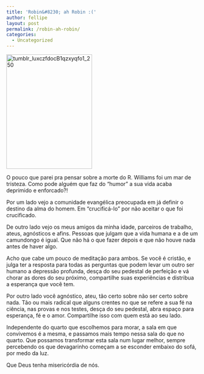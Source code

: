 ```yaml
---
title: 'Robin&#8230; ah Robin :('
author: fellipe
layout: post
permalink: /robin-ah-robin/
categories:
  - Uncategorized
---
```

[<img class="size-medium wp-image-242 aligncenter" alt="tumblr_luxczfdocB1qzxyqfo1_250" src="http://fellipebrito.com/wp-content/uploads/2014/08/tumblr_luxczfdocB1qzxyqfo1_250-225x300.jpg" width="225" height="300" />][1]

O pouco que parei pra pensar sobre a morte do R. Williams foi um mar de tristeza. Como pode alguém que faz do &#8220;humor&#8221; a sua vida acaba deprimido e enforcado?!

Por um lado vejo a comunidade evangélica preocupada em já definir o destino da alma do homem. Em &#8220;crucificá-lo&#8221; por não aceitar o que foi crucificado.

De outro lado vejo os meus amigos da minha idade, parceiros de trabalho, ateus, agnósticos e afins. Pessoas que julgam que a vida humana e a de um camundongo é igual. Que não há o que fazer depois e que não houve nada antes de haver algo.

Acho que cabe um pouco de meditação para ambos. Se você é cristão, e julga ter a resposta para todas as perguntas que podem levar um outro ser humano a depressão profunda, desça do seu pedestal de perfeição e vá chorar as dores do seu próximo, compartilhe suas experiências e distribua a esperança que você tem.

Por outro lado você agnóstico, ateu, tão certo sobre não ser certo sobre nada. Tão ou mais radical que alguns crentes no que se refere a sua fé na ciência, nas provas e nos testes, desça do seu pedestal, abra espaço para esperança, fé e o amor. Compartilhe isso com quem está ao seu lado.

Independente do quarto que escolhemos para morar, a sala em que convivemos é a mesma, e passamos mais tempo nessa sala do que no quarto. Que possamos transformar esta sala num lugar melhor, sempre percebendo os que devagarinho começam a se esconder embaixo do sofá, por medo da luz.

Que Deus tenha misericórdia de nós.

 [1]: http://fellipebrito.com/wp-content/uploads/2014/08/tumblr_luxczfdocB1qzxyqfo1_250.jpg